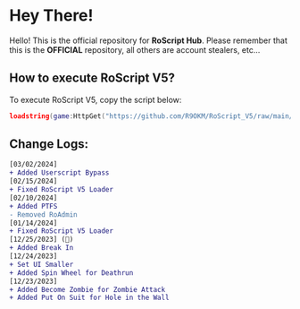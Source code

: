 # Hey There!
Hello! This is the official repository for **RoScript Hub**.
Please remember that this is the **OFFICIAL** repository, all others are account stealers, etc...
## How to execute RoScript V5?
To execute RoScript V5, copy the script below:
```lua
loadstring(game:HttpGet("https://github.com/R9OKM/RoScript_V5/raw/main/Script"))()
```
## Change Logs:
```diff
[03/02/2024]
+ Added Userscript Bypass
[02/15/2024]
+ Fixed RoScript V5 Loader
[02/10/2024]
+ Added PTFS
- Removed RoAdmin
[01/14/2024]
+ Fixed RoScript V5 Loader
[12/25/2023] (🎄)
+ Added Break In
[12/24/2023]
+ Set UI Smaller
+ Added Spin Wheel for Deathrun
[12/23/2023]
+ Added Become Zombie for Zombie Attack
+ Added Put On Suit for Hole in the Wall
```
